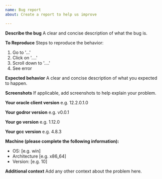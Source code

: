 ```yaml
---
name: Bug report
about: Create a report to help us improve

---
```


**Describe the bug**
A clear and concise description of what the bug is.

**To Reproduce**
Steps to reproduce the behavior:
1. Go to '...'
2. Click on '....'
3. Scroll down to '....'
4. See error

**Expected behavior**
A clear and concise description of what you expected to happen.

**Screenshots**
If applicable, add screenshots to help explain your problem.

**Your oracle client version**
e.g. 12.2.0.1.0

**Your godror version**
e.g. v0.0.1

**Your go version**
e.g. 1.12.0

**Your gcc version**
e.g. 4.8.3

**Machine (please complete the following information):**
 - OS: [e.g. win]
 - Architecture [e.g. x86_64]
 - Version: [e.g. 10]

**Additional context**
Add any other context about the problem here.

